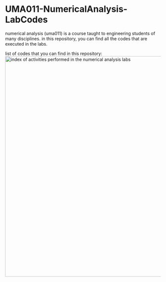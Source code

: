 # UMA011-NumericalAnalysis-LabCodes
numerical analysis (uma011) is a course taught to engineering students of many disciplines. in this repository, you can find all the codes that are executed in the labs.

list of codes that you can find in this repository:
<img width="712" alt="index of activities performed in the numerical analysis labs" src="https://github.com/adityapathakk/UMA011-NumericalAnalysis-LabCodes/assets/91721440/da190456-66d4-44fd-9847-703da663e7e0">
